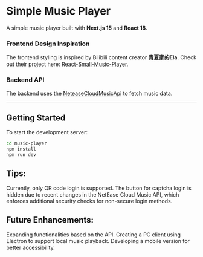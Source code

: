 # Simple Music Player  

A simple music player built with **Next.js 15** and **React 18**.  

### Frontend Design Inspiration  

The frontend styling is inspired by Bilibili content creator **青夏家的Ela**. Check out their project here: [React-Small-Music-Player](https://github.com/QingXia-Ela/React-Small-Music-Player).  

### Backend API  

The backend uses the [NeteaseCloudMusicApi](https://github.com/Binaryify/NeteaseCloudMusicApi) to fetch music data.  

---  

## Getting Started  

To start the development server:  

```bash  
cd music-player  
npm install  
npm run dev  
```

## Tips:
Currently, only QR code login is supported. The button for captcha login is hidden due to recent changes in the NetEase Cloud Music API, which enforces additional security checks for non-secure login methods.

## Future Enhancements:

Expanding functionalities based on the API.
Creating a PC client using Electron to support local music playback.
Developing a mobile version for better accessibility.
